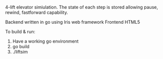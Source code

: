 4-lift elevator simiulation.  The state of each step is stored allowing pause, rewind, fastforward capability.


Backend written in go using Iris web framework
Frontend HTML5


To build & run:

1. Have a working go environment
2. go build
3. ./liftsim

